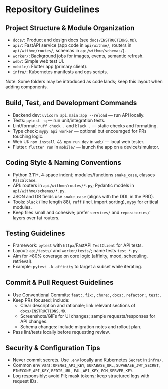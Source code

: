 # Repository Guidelines

## Project Structure & Module Organization
- `docs/`: Product and design docs (see `docs/INSTRUCTIONS.MD`).
- `api/`: FastAPI service (app code in `api/withme/`, routers in `api/withme/routes/`, schemas in `api/withme/schemas/`).
- `worker/`: Background jobs for images, events, semantic refresh.
- `web/`: Simple web test UI.
- `mobile/`: Flutter app (primary client).
- `infra/`: Kubernetes manifests and ops scripts.

Note: Some folders may be introduced as code lands; keep this layout when adding components.

## Build, Test, and Development Commands
- Backend dev: `uvicorn api.main:app --reload` — run API locally.
- Tests: `pytest -q` — run unit/integration tests.
- Lint/format: `ruff check .` and `black .` — static checks and formatting.
- Type check: `mypy api worker` — optional but encouraged for PRs touching logic.
- Web UI: `npm install && npm run dev` in `web/` — local web tester.
- Flutter: `flutter run` in `mobile/` — launch the app on a device/simulator.

## Coding Style & Naming Conventions
- Python 3.11+, 4‑space indent; modules/functions `snake_case`, classes `PascalCase`.
- API: routers in `api/withme/routes/*.py`; Pydantic models in `api/withme/schemas/*.py`.
- JSON and DB fields use `snake_case` (aligns with the DDL in the PRD).
- Tools: `black` (line length 88), `ruff` (incl. import sorting), `mypy` for critical modules.
- Keep files small and cohesive; prefer `services/` and `repositories/` layers over fat routers.

## Testing Guidelines
- Framework: `pytest` with `httpx`/FastAPI `TestClient` for API tests.
- Layout: `api/tests/` and `worker/tests/`; name tests `test_*.py`.
- Aim for ≥80% coverage on core logic (affinity, mood, scheduling, retrieval).
- Example: `pytest -k affinity` to target a subset while iterating.

## Commit & Pull Request Guidelines
- Use Conventional Commits: `feat:`, `fix:`, `chore:`, `docs:`, `refactor:`, `test:`.
- Keep PRs focused; include:
  - Clear description and rationale; link relevant sections of `docs/INSTRUCTIONS.MD`.
  - Screenshots/GIFs for UI changes; sample requests/responses for API changes.
  - Schema changes: include migration notes and rollout plan.
- Pass lint/tests locally before requesting review.

## Security & Configuration Tips
- Never commit secrets. Use `.env` locally and Kubernetes `Secret` in `infra/`.
- Common env vars: `OPENAI_API_KEY`, `SUPABASE_URL`, `SUPABASE_JWT_SECRET`, `PINECONE_API_KEY`, `REDIS_URL`, `FAL_API_KEY`, `FCM_SERVER_KEY`.
- Log responsibly: avoid PII; mask tokens; keep structured logs with request IDs.

